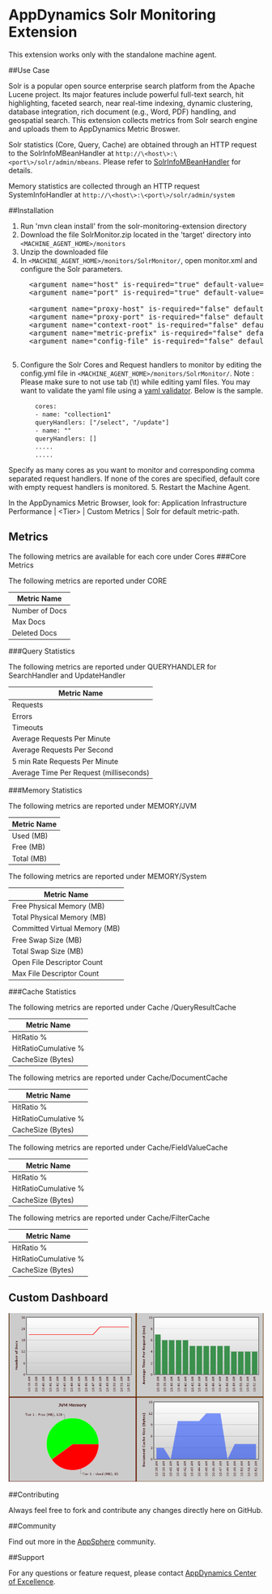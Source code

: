 # AppDynamics Solr Monitoring Extension

This extension works only with the standalone machine agent.

##Use Case

Solr is a popular open source enterprise search platform from the Apache Lucene project.
Its major features include powerful full-text search, hit highlighting, faceted search, near real-time indexing, dynamic clustering, database integration, rich document (e.g., Word, PDF) handling, and geospatial search.
This extension collects metrics from Solr search engine and uploads them to AppDynamics Metric Broswer.

Solr statistics (Core, Query, Cache) are obtained through an HTTP request to the SolrInfoMBeanHandler at `http://\<host\>:\<port\>/solr/admin/mbeans`. Please refer to [SolrInfoMBeanHandler](http://wiki.apache.org/solr/SystemInformationRequestHandlers) for details.

Memory statistics are collected through an HTTP request SystemInfoHandler at `http://\<host\>:\<port\>/solr/admin/system`

##Installation

1. Run 'mvn clean install' from the solr-monitoring-extension directory
2. Download the file SolrMonitor.zip located in the 'target' directory into `<MACHINE_AGENT_HOME>/monitors`
3. Unzip the downloaded file
4. In `<MACHINE_AGENT_HOME>/monitors/SolrMonitor/`, open monitor.xml and configure the Solr parameters.
     <pre>
     &lt;argument name="host" is-required="true" default-value="localhost" /&gt;
     &lt;argument name="port" is-required="true" default-value="8983" /&gt;
			<!--  Optional Parameters -->
     &lt;argument name="proxy-host" is-required="false" default-value="" /&gt;
     &lt;argument name="proxy-port" is-required="false" default-value="" /&gt;
     &lt;argument name="context-root" is-required="false" default-value="/solr" /&gt;
     &lt;argument name="metric-prefix" is-required="false" default-value="Custom Metrics|Solr|" /&gt;
     &lt;argument name="config-file" is-required="false" default-value="monitors/SolrMonitor/config.yml"/&gt;
     </pre>
5. Configure the Solr Cores and Request handlers to monitor by editing the config.yml file in `<MACHINE_AGENT_HOME>/monitors/SolrMonitor/`.
Note : Please make sure to not use tab (\t) while editing yaml files. You may want to validate the yaml file using a [yaml validator](http://yamllint.com/).
Below is the sample.
  	```
        cores:
        - name: "collection1"
        queryHandlers: ["/select", "/update"]
        - name: ""
        queryHandlers: []
        .....
        .....
    ```
Specify as many cores as you want to monitor and corresponding comma separated request handlers. If none of the cores are specified, default core with empty request handlers is monitored.
5. Restart the Machine Agent.

In the AppDynamics Metric Browser, look for: Application Infrastructure Performance  | \<Tier\> | Custom Metrics | Solr for default metric-path.


## Metrics
The following metrics are available for each core under Cores
###Core Metrics

The following metrics are reported under CORE

| Metric Name 			|
|-------------------------------|
|Number of Docs			|
|Max Docs				|
|Deleted Docs			|


###Query Statistics

The following metrics are reported under QUERYHANDLER for SearchHandler and UpdateHandler

| Metric Name 			|
|-------------------------------|
|Requests						|
|Errors							|
|Timeouts						|
|Average Requests Per Minute	|
|Average Requests Per Second	|
|5 min Rate Requests Per Minute	|
|Average Time Per Request (milliseconds)	|

###Memory Statistics

The following metrics are reported under MEMORY/JVM

| Metric Name 			|
|-------------------------------|
|Used (MB)			|
|Free (MB)			|
|Total (MB)			|

The following metrics are reported under MEMORY/System

| Metric Name 			|
|-------------------------------|
|Free Physical Memory (MB)	|
|Total Physical Memory (MB)	|
|Committed Virtual Memory (MB)	|
|Free Swap Size (MB)		|
|Total Swap Size (MB)		|
|Open File Descriptor Count	|
|Max File Descriptor Count	|

###Cache Statistics

The following metrics are reported under Cache /QueryResultCache

| Metric Name 			|
|-------------------------------|
|HitRatio %				|
|HitRatioCumulative %	|
|CacheSize (Bytes)		|

The following metrics are reported under Cache/DocumentCache

| Metric Name 			|
|-------------------------------|
|HitRatio %				|
|HitRatioCumulative	%	| 
|CacheSize (Bytes)		|

The following metrics are reported under Cache/FieldValueCache

| Metric Name 			|
|-------------------------------|
|HitRatio %				| 
|HitRatioCumulative %	| 
|CacheSize (Bytes)		|

The following metrics are reported under Cache/FilterCache

| Metric Name 			|
|-------------------------------|
|HitRatio %				| 
|HitRatioCumulative	%	| 
|CacheSize (Bytes)		|

## Custom Dashboard
![](https://github.com/Appdynamics/solr-monitoring-extension/raw/master/SolrDashboard.png)


##Contributing

Always feel free to fork and contribute any changes directly here on GitHub.

##Community

Find out more in the [AppSphere](http://appsphere.appdynamics.com/t5/AppDynamics-eXchange/Solr-Monitoring-Extension/idi-p/6887) community.

##Support

For any questions or feature request, please contact [AppDynamics Center of Excellence](mailto:ace-request@appdynamics.com).


